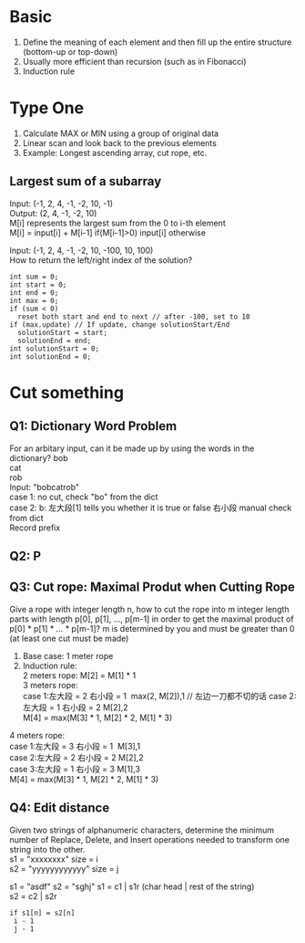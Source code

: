 # Basic
1. Define the meaning of each element and then fill up the entire structure (bottom-up or top-down)
2. Usually more efficient than recursion (such as in Fibonacci)
3. Induction rule

# Type One
1. Calculate MAX or MIN using a group of original data
2. Linear scan and look back to the previous elements
3. Example: Longest ascending array, cut rope, etc.  

## Largest sum of a subarray
Input: (-1, 2, 4, -1, -2, 10, -1)  
Output: (2, 4, -1, -2, 10)  
M[i] represents the largest sum from the 0 to i-th element  
M[i] = input[i] + M[i-1]   if(M[i-1]>0)
       input[i]            otherwise
       
Input: (-1, 2, 4, -1, -2, 10, -100, 10, 100)  
How to return the left/right index of the solution?  
```
int sum = 0;
int start = 0;
int end = 0;
int max = 0; 
if (sum < 0)
  reset both start and end to next // after -100, set to 10
if (max.update) // If update, change solutionStart/End
  solutionStart = start;
  solutionEnd = end;
int solutionStart = 0;
int solutionEnd = 0;
```

# Cut something
## Q1: Dictionary Word Problem
For an arbitary input, can it be made up by using the words in the dictionary?
bob  
cat  
rob  
Input: "bobcatrob"  
case 1: no cut, check "bo" from the dict  
case 2: b: 左大段[1] tells you whether it is true or false   右小段 manual check from dict  
Record prefix  

## Q2: P
## Q3: Cut rope: Maximal Produt when Cutting Rope
Give a rope with integer length n, how to cut the rope into m integer length parts with length p[0], p[1], ..., p[m-1] in order to get the maximal product of p[0] * p[1] * ... * p[m-1]? m is determined by you and must be greater than 0 (at least one cut must be made)  
1. Base case: 1 meter rope
2. Induction rule:  
2 meters rope: M[2] = M[1] * 1  
3 meters rope:  
case 1:左大段 = 2  右小段 = 1  max(2, M[2]),1  // 左边一刀都不切的话
case 2:左大段 = 1  右小段 = 2  M[2],2  
M[4] = max(M[3] * 1, M[2] * 2, M[1] * 3)  

4 meters rope:  
case 1:左大段 = 3  右小段 = 1  M[3],1  
case 2:左大段 = 2  右小段 = 2  M[2],2  
case 3:左大段 = 1  右小段 = 3  M[1],3  
M[4] = max(M[3] * 1, M[2] * 2, M[1] * 3)  

## Q4: Edit distance
Given two strings of alphanumeric characters, determine the minimum number of Replace, Delete, and Insert operations needed to transform one string into the other.  
s1 = "xxxxxxxx"  size = i  
s2 = "yyyyyyyyyyyy"  size = j  


s1 = "asdf"
s2 = "sghj"
s1 = c1 | s1r   (char head | rest of the string)  
s2 = c2 | s2r  
```
if s1[n] = s2[n]  
 i - 1
 j - 1
```
